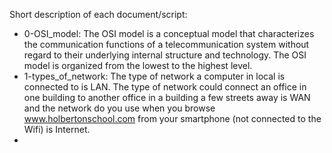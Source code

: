 Short description of each document/script:
+ 0-OSI_model: The OSI model is a conceptual model that characterizes the communication functions of a telecommunication system without regard to their underlying internal structure and technology. The OSI model is organized from the lowest to the highest level.
+ 1-types_of_network: The type of network a computer in local is connected to is LAN. The type of network could connect an office in one building to another office in a building a few streets away is WAN and the  network do you use when you browse www.holbertonschool.com from your smartphone (not connected to the Wifi) is Internet.
+
